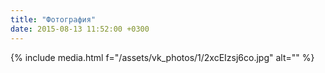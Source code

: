 ```yaml
---
title: "Фотография"
date: 2015-08-13 11:52:00 +0300
---
```



{% include media.html f="/assets/vk_photos/1/2xcEIzsj6co.jpg" alt="" %}
